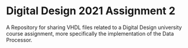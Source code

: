 # Digital Design 2021 Assignment 2
 A Repository for sharing VHDL files related to a Digital Design university course assignment, more specifically the implementation of the Data Processor.
